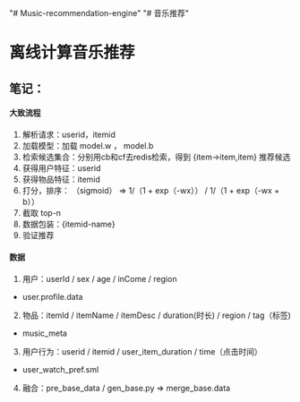 "# Music-recommendation-engine" 
"# 音乐推荐"
# 离线计算音乐推荐


## 笔记：

#### **大致流程**
1. 解析请求：userid，itemid
2. 加载模型：加载 model.w ， model.b
3. 检索候选集合：分别用cb和cf去redis检索，得到 {item->item,item} 推荐候选
4. 获得用户特征：userid
5. 获得物品特征：itemid
6. 打分，排序： （sigmoid） => 1/（1 + exp（-wx）） / 1/（1 + exp（-wx + b））
7. 截取 top-n
8. 数据包装：{itemid-name}
9. 验证推荐


#### 数据
1. 用户：userId / sex / age / inCome / region
- user.profile.data
2. 物品：itemId / itemName / itemDesc /  duration(时长) / region / tag（标签)
- music_meta
3. 用户行为：userid / itemid / user_item_duration / time（点击时间）
- user_watch_pref.sml
4. 融合：pre_base_data / gen_base.py => merge_base.data

